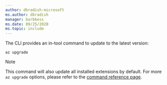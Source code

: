 ```yaml
---
author: dbradish-microsoft
ms.author: dbradish
manager: barbkess
ms.date: 09/25/2020
ms.topic: include
---
```

The CLI provides an in-tool command to update to the latest version:

```azurecli-interactive
az upgrade
```

> [!NOTE]
>
> This command will also update all installed extensions by default. For more `az upgrade` options, please refer to the [command reference page](https://docs.microsoft.com/cli/azure/reference-index?view=azure-cli-latest#az_upgrade).
